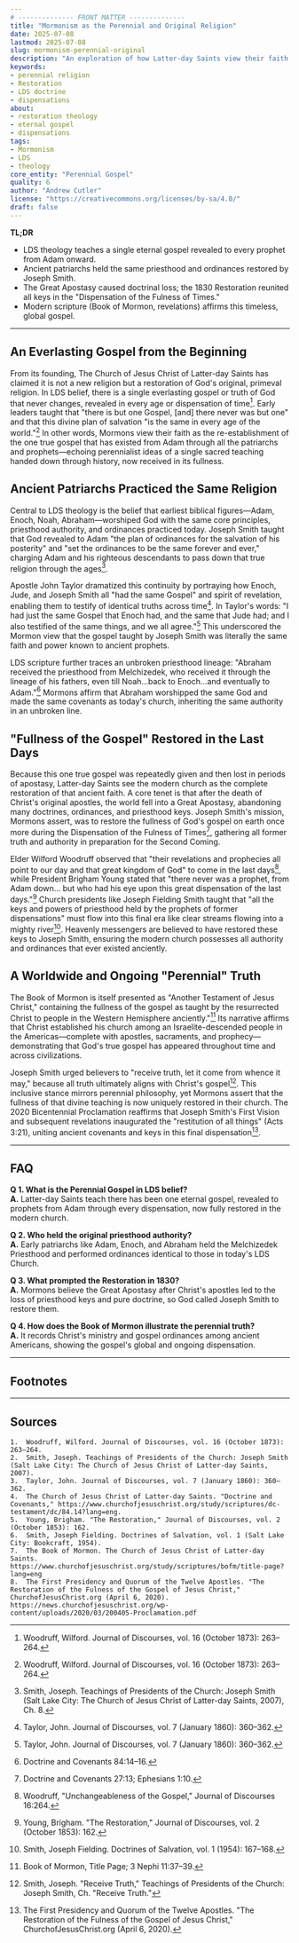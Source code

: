```yaml
---
# -------------- FRONT MATTER --------------
title: "Mormonism as the Perennial and Original Religion"
date: 2025-07-08
lastmod: 2025-07-08
slug: mormonism-perennial-original
description: "An exploration of how Latter-day Saints view their faith as the restoration of God's original gospel across all dispensations."
keywords:
- perennial religion
- Restoration
- LDS doctrine
- dispensations
about:
- restoration theology
- eternal gospel
- dispensations
tags:
- Mormonism
- LDS
- theology
core_entity: "Perennial Gospel"
quality: 6
author: "Andrew Cutler"
license: "https://creativecommons.org/licenses/by-sa/4.0/"
draft: false
---
```


**TL;DR**  <!-- ≤ 100 words, 3-7 bullets -->

- LDS theology teaches a single eternal gospel revealed to every prophet from Adam onward.
- Ancient patriarchs held the same priesthood and ordinances restored by Joseph Smith.
- The Great Apostasy caused doctrinal loss; the 1830 Restoration reunited all keys in the "Dispensation of the Fulness of Times."
- Modern scripture (Book of Mormon, revelations) affirms this timeless, global gospel.

---

## An Everlasting Gospel from the Beginning

From its founding, The Church of Jesus Christ of Latter-day Saints has claimed it is not a new religion but a restoration of God's original, primeval religion. In LDS belief, there is a single everlasting gospel or truth of God that never changes, revealed in every age or dispensation of time[^1]. Early leaders taught that "there is but one Gospel, [and] there never was but one" and that this divine plan of salvation "is the same in every age of the world."[^1] In other words, Mormons view their faith as the re-establishment of the one true gospel that has existed from Adam through all the patriarchs and prophets—echoing perennialist ideas of a single sacred teaching handed down through history, now received in its fullness.

## Ancient Patriarchs Practiced the Same Religion

Central to LDS theology is the belief that earliest biblical figures—Adam, Enoch, Noah, Abraham—worshiped God with the same core principles, priesthood authority, and ordinances practiced today. Joseph Smith taught that God revealed to Adam "the plan of ordinances for the salvation of his posterity" and "set the ordinances to be the same forever and ever," charging Adam and his righteous descendants to pass down that true religion through the ages[^2].

Apostle John Taylor dramatized this continuity by portraying how Enoch, Jude, and Joseph Smith all "had the same Gospel" and spirit of revelation, enabling them to testify of identical truths across time[^3]. In Taylor's words: "I had just the same Gospel that Enoch had, and the same that Jude had; and I also testified of the same things, and we all agree."[^3] This underscored the Mormon view that the gospel taught by Joseph Smith was literally the same faith and power known to ancient prophets.

LDS scripture further traces an unbroken priesthood lineage: "Abraham received the priesthood from Melchizedek, who received it through the lineage of his fathers, even till Noah…back to Enoch…and eventually to Adam."[^4] Mormons affirm that Abraham worshipped the same God and made the same covenants as today's church, inheriting the same authority in an unbroken line.

## "Fullness of the Gospel" Restored in the Last Days

Because this one true gospel was repeatedly given and then lost in periods of apostasy, Latter-day Saints see the modern church as the complete restoration of that ancient faith. A core tenet is that after the death of Christ's original apostles, the world fell into a Great Apostasy, abandoning many doctrines, ordinances, and priesthood keys. Joseph Smith's mission, Mormons assert, was to restore the fullness of God's gospel on earth once more during the Dispensation of the Fulness of Times[^5], gathering all former truth and authority in preparation for the Second Coming.

Elder Wilford Woodruff observed that "their revelations and prophecies all point to our day and that great kingdom of God" to come in the last days[^6], while President Brigham Young stated that "there never was a prophet, from Adam down… but who had his eye upon this great dispensation of the last days."[^7] Church presidents like Joseph Fielding Smith taught that "all the keys and powers of priesthood held by the prophets of former dispensations" must flow into this final era like clear streams flowing into a mighty river[^8]. Heavenly messengers are believed to have restored these keys to Joseph Smith, ensuring the modern church possesses all authority and ordinances that ever existed anciently.

## A Worldwide and Ongoing "Perennial" Truth

The Book of Mormon is itself presented as "Another Testament of Jesus Christ," containing the fullness of the gospel as taught by the resurrected Christ to people in the Western Hemisphere anciently."[^9] Its narrative affirms that Christ established his church among an Israelite-descended people in the Americas—complete with apostles, sacraments, and prophecy—demonstrating that God's true gospel has appeared throughout time and across civilizations.

Joseph Smith urged believers to "receive truth, let it come from whence it may," because all truth ultimately aligns with Christ's gospel[^10]. This inclusive stance mirrors perennial philosophy, yet Mormons assert that the fullness of that divine teaching is now uniquely restored in their church. The 2020 Bicentennial Proclamation reaffirms that Joseph Smith's First Vision and subsequent revelations inaugurated the "restitution of all things" (Acts 3:21), uniting ancient covenants and keys in this final dispensation[^11].

---

## FAQ <!-- retains FAQPage schema support. Produce 2–5 Q-A pairs. -->

**Q 1. What is the Perennial Gospel in LDS belief?**  
**A.** Latter-day Saints teach there has been one eternal gospel, revealed to prophets from Adam through every dispensation, now fully restored in the modern church.

**Q 2. Who held the original priesthood authority?**  
**A.** Early patriarchs like Adam, Enoch, and Abraham held the Melchizedek Priesthood and performed ordinances identical to those in today's LDS Church.

**Q 3. What prompted the Restoration in 1830?**  
**A.** Mormons believe the Great Apostasy after Christ's apostles led to the loss of priesthood keys and pure doctrine, so God called Joseph Smith to restore them.

**Q 4. How does the Book of Mormon illustrate the perennial truth?**  
**A.** It records Christ's ministry and gospel ordinances among ancient Americans, showing the gospel's global and ongoing dispensation.

---

## Footnotes

[^1]: Woodruff, Wilford. Journal of Discourses, vol. 16 (October 1873): 263–264.
[^2]: Smith, Joseph. Teachings of Presidents of the Church: Joseph Smith (Salt Lake City: The Church of Jesus Christ of Latter-day Saints, 2007), Ch. 8.
[^3]: Taylor, John. Journal of Discourses, vol. 7 (January 1860): 360–362.
[^4]: Doctrine and Covenants 84:14–16.
[^5]: Doctrine and Covenants 27:13; Ephesians 1:10.
[^6]: Woodruff, "Unchangeableness of the Gospel," Journal of Discourses 16:264.
[^7]: Young, Brigham. "The Restoration," Journal of Discourses, vol. 2 (October 1853): 162.
[^8]: Smith, Joseph Fielding. Doctrines of Salvation, vol. 1 (1954): 167–168.
[^9]: Book of Mormon, Title Page; 3 Nephi 11:37–39.
[^10]: Smith, Joseph. "Receive Truth," Teachings of Presidents of the Church: Joseph Smith, Ch. "Receive Truth."
[^11]: The First Presidency and Quorum of the Twelve Apostles. "The Restoration of the Fulness of the Gospel of Jesus Christ," ChurchofJesusChrist.org (April 6, 2020).

---

## Sources
	1.	Woodruff, Wilford. Journal of Discourses, vol. 16 (October 1873): 263–264.
	2.	Smith, Joseph. Teachings of Presidents of the Church: Joseph Smith (Salt Lake City: The Church of Jesus Christ of Latter-day Saints, 2007).
	3.	Taylor, John. Journal of Discourses, vol. 7 (January 1860): 360–362.
	4.	The Church of Jesus Christ of Latter-day Saints. "Doctrine and Covenants," https://www.churchofjesuschrist.org/study/scriptures/dc-testament/dc/84.14?lang=eng.
	5.	Young, Brigham. "The Restoration," Journal of Discourses, vol. 2 (October 1853): 162.
	6.	Smith, Joseph Fielding. Doctrines of Salvation, vol. 1 (Salt Lake City: Bookcraft, 1954).
	7.	The Book of Mormon. The Church of Jesus Christ of Latter-day Saints. https://www.churchofjesuschrist.org/study/scriptures/bofm/title-page?lang=eng
	8.	The First Presidency and Quorum of the Twelve Apostles. "The Restoration of the Fulness of the Gospel of Jesus Christ," ChurchofJesusChrist.org (April 6, 2020). https://news.churchofjesuschrist.org/wp-content/uploads/2020/03/200405-Proclamation.pdf